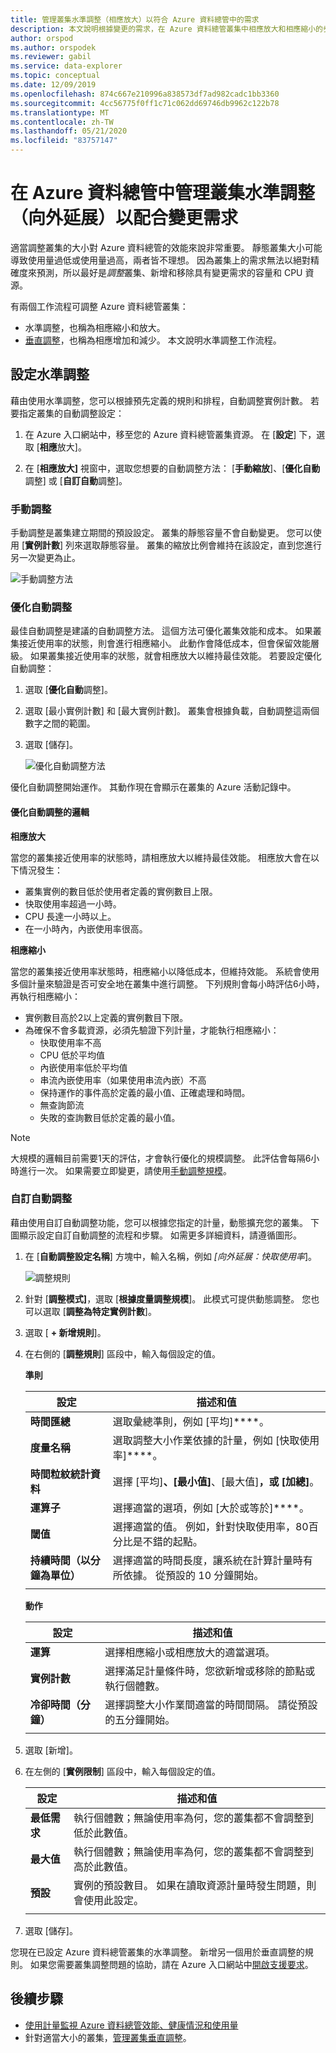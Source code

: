 ```yaml
---
title: 管理叢集水準調整（相應放大）以符合 Azure 資料總管中的需求
description: 本文說明根據變更的需求，在 Azure 資料總管叢集中相應放大和相應縮小的步驟。
author: orspod
ms.author: orspodek
ms.reviewer: gabil
ms.service: data-explorer
ms.topic: conceptual
ms.date: 12/09/2019
ms.openlocfilehash: 874c667e210996a838573df7ad982cadc1bb3360
ms.sourcegitcommit: 4cc56775f0ff1c71c062dd69746db9962c122b78
ms.translationtype: MT
ms.contentlocale: zh-TW
ms.lasthandoff: 05/21/2020
ms.locfileid: "83757147"
---
```

# <a name="manage-cluster-horizontal-scaling-scale-out-in-azure-data-explorer-to-accommodate-changing-demand"></a>在 Azure 資料總管中管理叢集水準調整（向外延展）以配合變更需求

適當調整叢集的大小對 Azure 資料總管的效能來說非常重要。 靜態叢集大小可能導致使用量過低或使用量過高，兩者皆不理想。 因為叢集上的需求無法以絕對精確度來預測，所以最好是*調整*叢集、新增和移除具有變更需求的容量和 CPU 資源。 

有兩個工作流程可調整 Azure 資料總管叢集： 
* 水準調整，也稱為相應縮小和放大。
* [垂直調整](manage-cluster-vertical-scaling.md)，也稱為相應增加和減少。
本文說明水準調整工作流程。

## <a name="configure-horizontal-scaling"></a>設定水準調整

藉由使用水準調整，您可以根據預先定義的規則和排程，自動調整實例計數。 若要指定叢集的自動調整設定：

1. 在 Azure 入口網站中，移至您的 Azure 資料總管叢集資源。 在 [**設定**] 下，選取 [**相應**放大]。 

2. 在 [**相應放大]** 視窗中，選取您想要的自動調整方法： [**手動縮放**]、[**優化自動**調整] 或 [**自訂自動**調整]。

### <a name="manual-scale"></a>手動調整

手動調整是叢集建立期間的預設設定。 叢集的靜態容量不會自動變更。 您可以使用 [**實例計數**] 列來選取靜態容量。 叢集的縮放比例會維持在該設定，直到您進行另一次變更為止。

   ![手動調整方法](media/manage-cluster-horizontal-scaling/manual-scale-method.png)

### <a name="optimized-autoscale"></a>優化自動調整

最佳自動調整是建議的自動調整方法。 這個方法可優化叢集效能和成本。 如果叢集接近使用率的狀態，則會進行相應縮小。 此動作會降低成本，但會保留效能層級。 如果叢集接近使用率的狀態，就會相應放大以維持最佳效能。 若要設定優化自動調整：

1. 選取 [**優化自動**調整]。 

1. 選取 [最小實例計數] 和 [最大實例計數]。 叢集會根據負載，自動調整這兩個數字之間的範圍。

1. 選取 [儲存]。

   ![優化自動調整方法](media/manage-cluster-horizontal-scaling/optimized-autoscale-method.png)

優化自動調整開始運作。 其動作現在會顯示在叢集的 Azure 活動記錄中。

#### <a name="logic-of-optimized-autoscale"></a>優化自動調整的邏輯 

**相應放大**

當您的叢集接近使用率的狀態時，請相應放大以維持最佳效能。 相應放大會在以下情況發生：
* 叢集實例的數目低於使用者定義的實例數目上限。
* 快取使用率超過一小時。
* CPU 長達一小時以上。
* 在一小時內，內嵌使用率很高。


**相應縮小**

當您的叢集接近使用率狀態時，相應縮小以降低成本，但維持效能。 系統會使用多個計量來驗證是否可安全地在叢集中進行調整。 下列規則會每小時評估6小時，再執行相應縮小：
* 實例數目高於2以上定義的實例數目下限。
* 為確保不會多載資源，必須先驗證下列計量，才能執行相應縮小： 
    * 快取使用率不高
    * CPU 低於平均值 
    * 內嵌使用率低於平均值 
    * 串流內嵌使用率（如果使用串流內嵌）不高
    * 保持運作的事件高於定義的最小值、正確處理和時間。
    * 無查詢節流 
    * 失敗的查詢數目低於定義的最小值。

> [!NOTE]
> 大規模的邏輯目前需要1天的評估，才會執行優化的規模調整。 此評估會每隔6小時進行一次。 如果需要立即變更，請使用[手動調整規模](#manual-scale)。

### <a name="custom-autoscale"></a>自訂自動調整

藉由使用自訂自動調整功能，您可以根據您指定的計量，動態擴充您的叢集。 下圖顯示設定自訂自動調整的流程和步驟。 如需更多詳細資料，請遵循圖形。

1. 在 [**自動調整設定名稱**] 方塊中，輸入名稱，例如 *[向外延展：快取使用率*]。 

   ![調整規則](media/manage-cluster-horizontal-scaling/custom-autoscale-method.png)

2. 針對 [**調整模式]**，選取 [**根據度量調整規模**]。 此模式可提供動態調整。 您也可以選取 [**調整為特定實例計數**]。

3. 選取 [ **+ 新增規則**]。

4. 在右側的 [**調整規則**] 區段中，輸入每個設定的值。

    **準則**

    | 設定 | 描述和值 |
    | --- | --- |
    | **時間匯總** | 選取彙總準則，例如 [平均]****。 |
    | **度量名稱** | 選取調整大小作業依據的計量，例如 [快取使用率]****。 |
    | **時間粒紋統計資料** | 選擇 [平均]****、[最小值]****、[最大值]****，或 [加總]****。 |
    | **運算子** | 選擇適當的選項，例如 [大於或等於]****。 |
    | **閾值** | 選擇適當的值。 例如，針對快取使用率，80百分比是不錯的起點。 |
    | **持續時間（以分鐘為單位）** | 選擇適當的時間長度，讓系統在計算計量時有所依據。 從預設的 10 分鐘開始。 |
    |  |  |

    **動作**

    | 設定 | 描述和值 |
    | --- | --- |
    | **運算** | 選擇相應縮小或相應放大的適當選項。 |
    | **實例計數** | 選擇滿足計量條件時，您欲新增或移除的節點或執行個體數。 |
    | **冷卻時間（分鐘）** | 選擇調整大小作業間適當的時間間隔。 請從預設的五分鐘開始。 |
    |  |  |

5. 選取 [新增]。

6. 在左側的 [**實例限制**] 區段中，輸入每個設定的值。

    | 設定 | 描述和值 |
    | --- | --- |
    | **最低需求** | 執行個體數；無論使用率為何，您的叢集都不會調整到低於此數值。 |
    | **最大值** | 執行個體數；無論使用率為何，您的叢集都不會調整到高於此數值。 |
    | **預設** | 實例的預設數目。 如果在讀取資源計量時發生問題，則會使用此設定。 |
    |  |  |

7. 選取 [儲存]。

您現在已設定 Azure 資料總管叢集的水準調整。 新增另一個用於垂直調整的規則。 如果您需要叢集調整問題的協助，請在 Azure 入口網站中[開啟支援要求](https://portal.azure.com/#blade/Microsoft_Azure_Support/HelpAndSupportBlade/overview)。

## <a name="next-steps"></a>後續步驟

* [使用計量監視 Azure 資料總管效能、健康情況和使用量](using-metrics.md)
* 針對適當大小的叢集，[管理叢集垂直調整](manage-cluster-vertical-scaling.md)。
